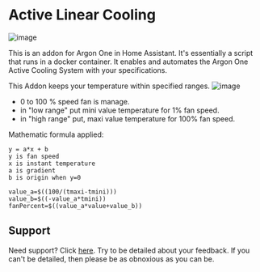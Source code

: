 # Active Linear Cooling

![image](https://raw.githubusercontent.com/adamoutler/HassOSArgonOneAddon/main/gitResources/activecooling.jpg)

This is an addon for Argon One in Home Assistant.
It's essentially a script that runs in a docker container.
It enables and automates the Argon One Active Cooling System with your specifications.

This Addon keeps your temperature within specified ranges.
![image](https://raw.githubusercontent.com/adamoutler/HassOSArgonOneAddon/main/gitResources/argonlinear.png)

- 0 to 100 % speed fan is manage.
- in "low range" put mini value temperature for 1% fan speed.
- in "high range" put, maxi value temperature for 100% fan speed.

Mathematic formula applied:

    y = a*x + b
    y is fan speed
    x is instant temperature
    a is gradient
    b is origin when y=0

    value_a=$((100/(tmaxi-tmini)))
    value_b=$((-value_a*tmini))
    fanPercent=$((value_a*value+value_b))

## Support

Need support? Click [here](https://community.home-assistant.io/t/argon-one-active-cooling-addon/262598/8).
Try to be detailed about your feedback.
If you can't be detailed, then please be as obnoxious as you can be.
